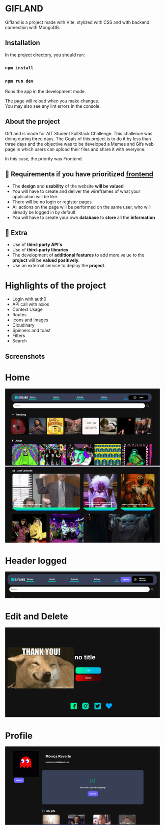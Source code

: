 # GIFLAND

Gifland is a project made with Vite, stylized with CSS and with backend connection with MongoDB.

## Installation

In the project directory, you should run:

### `npm install`

### `npm run dev`

Runs the app in the development mode.

The page will reload when you make changes.\
You may also see any lint errors in the console.

## About the project

GifLand is made for AIT Student FullStack Challenge. This challence was doing during three days. The Goals of this project is to do it by less than three days and the objective was to be developed a Memes and Gifs web page in which users can upload their files and share it with everyone.

In this case, the priority was Frontend.




## 🎨 Requirements if you have prioritized <ins>frontend</ins>

- The **design** and **usability** of the website **will be valued**
- You will have to create and deliver the wireframes of what your application will be like.
- There will be no login or register pages
- All actions on the page will be performed on the same user, who will already be logged in by default.
- You will have to create your own **database** to **store** all the **information**

## 💯 Extra

- Use of **third-party API's**
- Use of **third-party libraries**
- The development of **additional features** to add more value to the **project** will be **valued positively**.
- Use an external service to deploy the **project**.

# Highlights of the project

- Login with auth0
- API call with axios
- Context Usage
- Routes
- Icons and Images
- Cloudinary
- Spinners and toast
- Filters
- Search


## Screenshots

# Home

<img src="./src/assets/home1.png" alt="home1">
<img src="./src/assets/home2.png" alt="home2">

# Header logged

<img src="./src/assets/header_logged.png" alt="header">


# Edit and Delete

<img src="./src/assets/edit_and_delete.png" alt="gifdetails">


# Profile

<img src="./src/assets/profile.png" alt="profile">







